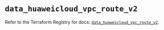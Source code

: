 # `data_huaweicloud_vpc_route_v2`

Refer to the Terraform Registry for docs: [`data_huaweicloud_vpc_route_v2`](https://registry.terraform.io/providers/huaweicloud/huaweicloud/1.71.1/docs/data-sources/vpc_route_v2).
